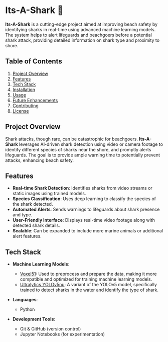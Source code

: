# Its-A-Shark 🦈

**Its-A-Shark** is a cutting-edge project aimed at improving beach safety by identifying sharks in real-time using advanced machine learning models. The system helps to alert lifeguards and beachgoers before a potential shark attack, providing detailed information on shark type and proximity to shore.

## Table of Contents
1. [Project Overview](#project-overview)
2. [Features](#features)
3. [Tech Stack](#tech-stack)
4. [Installation](#installation)
5. [Usage](#usage)
6. [Future Enhancements](#future-enhancements)
7. [Contributing](#contributing)
8. [License](#license)

## Project Overview
Shark attacks, though rare, can be catastrophic for beachgoers. **Its-A-Shark** leverages AI-driven shark detection using video or camera footage to identify different species of sharks near the shore, and promptly alerts lifeguards. The goal is to provide ample warning time to potentially prevent attacks, enhancing beach safety.

## Features
- **Real-time Shark Detection**: Identifies sharks from video streams or static images using trained models.
- **Species Classification**: Uses deep learning to classify the species of the shark detected.
- **Automated Alerts**: Sends warnings to lifeguards about shark presence and type.
- **User-Friendly Interface**: Displays real-time video footage along with detected shark details.
- **Scalable**: Can be expanded to include more marine animals or additional alert features.

## Tech Stack
- **Machine Learning Models**: 
  - [Voxel51](https://voxel51.com/): Used to preprocess and prepare the data, making it more compatible and optimized for training machine learning models.
  - [Ultralytics YOLOv5nu](https://ultralytics.com/yolov5): A variant of the YOLOv5 model, specifically trained to detect sharks in the water and identify the type of shark.

- **Languages**: 
  - Python

- **Development Tools**:
  - Git & GitHub (version control)
  - Jupyter Notebooks (for experimentation)
